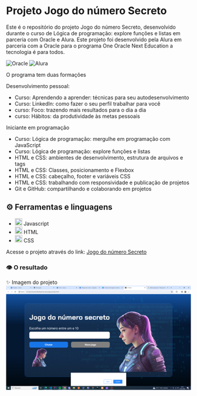 # Projeto Jogo do número Secreto
Este é o repositório do projeto Jogo do número Secreto, desenvolvido durante o curso de Lógica de programação: explore funções e listas em parceria com Oracle e Alura.
Este projeto foi desenvolvido pela Alura em parceria com a Oracle para o programa One Oracle Next Education a tecnologia é para todos.

![Oracle](https://www.oracle.com/br/education/oracle-next-education/)
![Alura](https://www.alura.com.br/)

O programa tem duas formações

Desenvolvimento pessoal:
- Curso: Aprendendo a aprender: técnicas para seu autodesenvolvimento
- Curso: LinkedIn: como fazer o seu perfil trabalhar para você
- curso: Foco: trazendo mais resultados para o dia a dia
- curso: Hábitos: da produtividade às metas pessoais

Iniciante em programação 
- Curso: Lógica de programação: mergulhe em programação com JavaScript
- Curso: Lógica de programação: explore funções e listas
- HTML e CSS: ambientes de desenvolvimento, estrutura de arquivos e tags
- HTML e CSS: Classes, posicionamento e Flexbox
- HTML e CSS: cabeçalho, footer e variáveis CSS
- HTML e CSS: trabalhando com responsividade e publicação de projetos
- Git e GitHub: compartilhando e colaborando em projetos

## ⚙ Ferramentas e linguagens

- <img src="https://cdn.jsdelivr.net/gh/devicons/devicon/icons/javascript/javascript-original.svg" width="20" height="20" /> Javascript
- <img src="https://cdn.jsdelivr.net/gh/devicons/devicon/icons/html5/html5-original.svg" width="20" height="20"  /> HTML
- <img src="https://cdn.jsdelivr.net/gh/devicons/devicon/icons/css3/css3-original.svg"  width="20" height="20" /> CSS

Acesse o projeto através do link: [Jogo do número Secreto](https://jogo-zaktzniyl-iaratassi.vercel.app/)

 ### 👁 O resultado
 ✨ Imagem do projeto
![Screenshot ](https://github.com/IaraTassi/jogo-do-numero-secreto/blob/main/img/Captura%20de%20Tela.png)
